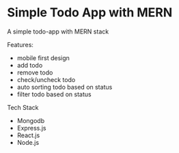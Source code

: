 # Simple Todo App with MERN
A simple todo-app with MERN stack

Features:
- mobile first design
- add todo
- remove todo
- check/uncheck todo
- auto sorting todo based on status
- filter todo based on status

Tech Stack
- Mongodb
- Express.js
- React.js
- Node.js
